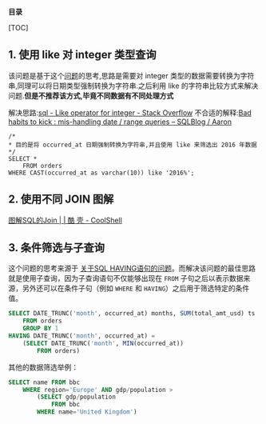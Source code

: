 **目录**

[TOC]

## 1. 使用 like 对 integer 类型查询

该问题是基于这个[问题](https://discussions.youdaxue.com/t/like/56911)的思考,思路是需要对 integer 类型的数据需要转换为字符串,同理可以将日期类型强制转换为字符串.之后利用 like 的字符串比较方式来解决问题.**但是不推荐该方式,毕竟不同数据有不同处理方式**

解决思路:[sql - Like operator for integer - Stack Overflow](https://stackoverflow.com/questions/18462376/like-operator-for-integer)
不合适的解释:[Bad habits to kick : mis-handling date / range queries – SQLBlog / Aaron](https://sqlblog.org/2009/10/16/bad-habits-to-kick-mis-handling-date-range-queries)

```{SQL}
/*
* 目的是将 occurred_at 日期强制转换为字符串,并且使用 like 来筛选出 2016 年数据
*/
SELECT *
	FROM orders
WHERE CAST(occurred_at as varchar(10)) like '2016%';
```

## 2. 使用不同 JOIN 图解
[图解SQL的Join | | 酷 壳 - CoolShell](https://coolshell.cn/articles/3463.html)



## 3. 条件筛选与子查询

这个问题的思考来源于 [关于SQL HAVING语句的问题](https://discussions.youdaxue.com/t/sql-having/64626)。而解决该问题的最佳思路就是使用子查询，因为子查询语句不仅能够出现在 `FROM` 子句之后以表示数据来源，另外还可以在条件子句（例如 `WHERE` 和 `HAVING`）之后用于筛选特定的条件值。

```sql
SELECT DATE_TRUNC('month', occurred_at) months, SUM(total_amt_usd) ts
	FROM orders
	GROUP BY 1
HAVING DATE_TRUNC('month', occurred_at) = 
	(SELECT DATE_TRUNC('month', MIN(occurred_at)) 
		FROM orders)
```

其他的数据筛选举例：

```sql
SELECT name FROM bbc
	WHERE region='Europe' AND gdp/population >
		(SELECT gdp/population
			FROM bbc
		WHERE name='United Kingdom')
```

